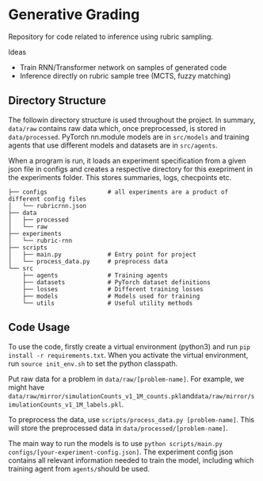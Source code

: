 
# Generative Grading

Repository for code related to inference using rubric sampling.

Ideas
- Train RNN/Transformer network on samples of generated code
- Inference directly on rubric sample tree (MCTS, fuzzy matching)


## Directory Structure

The followin directory structure is used throughout the project. In summary, `data/raw` contains raw data which, once preprocessed, is stored in `data/processed`. PyTorch nn.module models are in `src/models` and training agents that use different models and datasets are in `src/agents`.

When a program is run, it loads an experiment specification from a given json file in configs and creates a respective directory for this exepriment in the experiments folder. This stores summaries, logs, checpoints etc.
```
├── configs 				# all experiments are a product of different config files
│   └── rubricrnn.json
├── data
│   ├── processed
│   └── raw
├── experiments
│   └── rubric-rnn
├── scripts
│   ├── main.py 			# Entry point for project
│   └── process_data.py 	# preprocess data
└── src
    ├── agents				# Training agents
    ├── datasets			# PyTorch dataset definitions
    ├── losses				# Different training losses
    ├── models				# Models used for training
    └── utils				# Useful utility methods

```

## Code Usage

To use the code, firstly create a virtual environment (python3) and run `pip install -r requirements.txt`. When you activate the virtual environment, run `source init_env.sh` to set the python classpath.

Put raw data for a problem in `data/raw/[problem-name]`. For example, we might have `data/raw/mirror/simulationCounts_v1_1M_counts.pkl`and`data/raw/mirror/simulationCounts_v1_1M_labels.pkl`.

To preprocess the data, use `scripts/process_data.py [problem-name]`. This will store the preprocessed data in `data/processed/[problem-name]`.

The main way to run the models is to use `python scripts/main.py configs/[your-experiment-config.json]`. The experiment config json contains all relevant information needed to train the model, including which training agent from `agents/`should be used.
